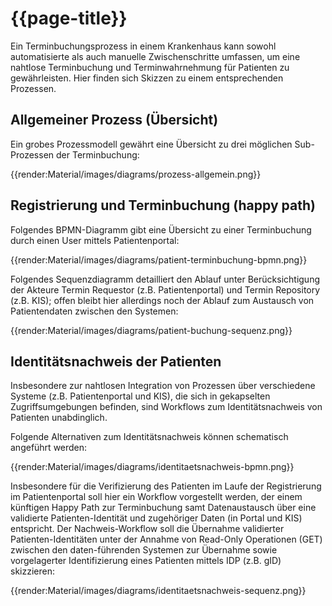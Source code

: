 # {{page-title}}

Ein Terminbuchungsprozess in einem Krankenhaus kann sowohl automatisierte als auch manuelle Zwischenschritte umfassen, um eine nahtlose Terminbuchung und Terminwahrnehmung für Patienten zu gewährleisten. Hier finden sich Skizzen zu einem entsprechenden Prozessen.

## Allgemeiner Prozess (Übersicht)

Ein grobes Prozessmodell gewährt eine Übersicht zu drei möglichen Sub-Prozessen der Terminbuchung:

{{render:Material/images/diagrams/prozess-allgemein.png}}

## Registrierung und Terminbuchung (happy path)

Folgendes BPMN-Diagramm gibt eine Übersicht zu einer Terminbuchung durch einen User mittels Patientenportal:

{{render:Material/images/diagrams/patient-terminbuchung-bpmn.png}}

Folgendes Sequenzdiagramm detailliert den Ablauf unter Berücksichtigung der Akteure Termin Requestor (z.B. Patientenportal) und Termin Repository (z.B. KIS); 
offen bleibt hier allerdings noch der Ablauf zum Austausch von Patientendaten zwischen den Systemen:
 
{{render:Material/images/diagrams/patient-buchung-sequenz.png}}


## Identitätsnachweis der Patienten

Insbesondere zur nahtlosen Integration von Prozessen über verschiedene Systeme (z.B. Patientenportal und KIS), die sich in gekapselten Zugriffsumgebungen befinden, sind Workflows zum Identitätsnachweis von Patienten unabdinglich.

Folgende Alternativen zum Identitätsnachweis können schematisch angeführt werden:

{{render:Material/images/diagrams/identitaetsnachweis-bpmn.png}}

Insbesondere für die Verifizierung des Patienten im Laufe der Registrierung im Patientenportal soll hier ein Workflow vorgestellt werden, der einem künftigen Happy Path zur Terminbuchung samt Datenaustausch über eine validierte Patienten-Identität und zugehöriger Daten (in Portal und KIS) entspricht. 
Der Nachweis-Workflow soll die Übernahme validierter Patienten-Identitäten unter der Annahme von Read-Only Operationen (GET) zwischen den daten-führenden Systemen zur Übernahme sowie vorgelagerter Identifizierung eines Patienten mittels IDP (z.B. gID) skizzieren:

{{render:Material/images/diagrams/identitaetsnachweis-sequenz.png}}